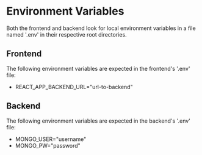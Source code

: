 # Environment Variables

Both the frontend and backend look for local environment variables in a file named '.env' in
their respective root directories.

## Frontend

The following environment variables are expected in the frontend's '.env' file:

- REACT_APP_BACKEND_URL="url-to-backend"

## Backend

The following environment variables are expected in the backend's '.env' file:

- MONGO_USER="username"
- MONGO_PW="password"
